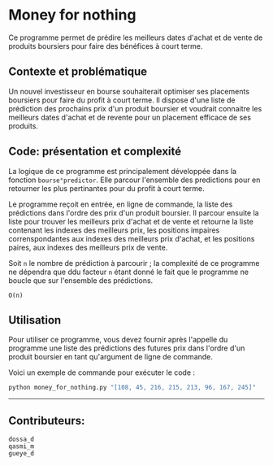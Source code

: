 # Money for nothing

Ce programme permet de prédire les meilleurs dates d'achat et de vente de produits boursiers pour faire des bénéfices à court terme.

## Contexte et problématique

Un nouvel investisseur en bourse souhaiterait optimiser ses placements boursiers pour faire du profit à court terme.
Il dispose d'une liste de prédiction des prochains prix d'un produit boursier et voudrait connaitre les meilleurs dates d'achat et de revente pour un placement efficace de ses produits.

## Code: présentation et complexité

La logique de ce programme est principalement développée dans la fonction `bourse°predictor`. Elle parcour l'ensemble des predictions pour en retourner les plus pertinantes pour du profit à court terme.

Le programme reçoit en entrée, en ligne de commande, la liste des prédictions dans l'ordre des prix d'un produit boursier. Il parcour ensuite la liste pour trouver les meilleurs prix d'achat et de vente et retourne la liste contenant les indexes des meilleurs prix, les positions impaires correnspondantes aux indexes des meilleurs prix d'achat, et les positions paires, aux indexes des meilleurs prix de vente.

Soit `n` le nombre de prédiction à parcourir ; la complexité de ce programme ne dépendra que ddu facteur `n` étant donné le fait que le programme ne boucle que sur l'ensemble des prédictions.

```
O(n)
```

## Utilisation

Pour utiliser ce programme, vous devez fournir après l'appelle du programme une liste des prédictions des futures prix dans l'ordre d'un produit boursier en tant qu'argument de ligne de commande.

Voici un exemple de commande pour exécuter le code :

```bash
python money_for_nothing.py "[108, 45, 216, 215, 213, 96, 167, 245]"
```

---

## Contributeurs:

    dossa_d
    qasmi_m
    gueye_d
